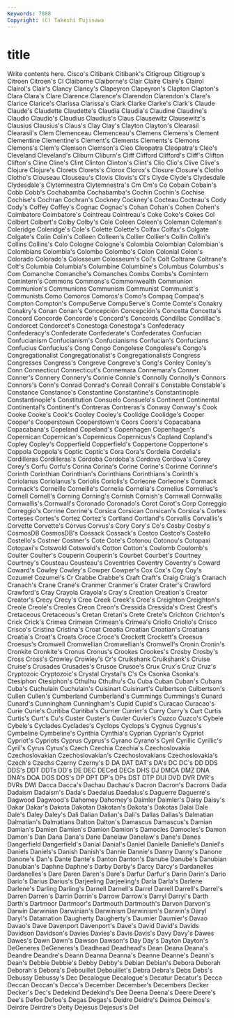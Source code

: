 ```yaml
---
Keywords: 7888 
Copyright: (C) Takeshi Fujisawa
---
```


# title

Write contents here.
Cisco's Citibank
Citibank's Citigroup Citigroup's Citroen Citroen's Cl Claiborne Claiborne's Clair Claire
Claire's Clairol Clairol's Clair's Clancy Clancy's Clapeyron Clapeyron's Clapton Clapton's
Clara Clara's Clare Clarence Clarence's Clarendon Clarendon's Clare's Clarice Clarice's
Clarissa Clarissa's Clark Clarke Clarke's Clark's Claude Claude's Claudette Claudette's
Claudia Claudia's Claudine Claudine's Claudio Claudio's Claudius Claudius's Claus Clausewitz
Clausewitz's Clausius Clausius's Claus's Clay Clay's Clayton Clayton's Clearasil Clearasil's
Clem Clemenceau Clemenceau's Clemens Clemens's Clement Clementine Clementine's Clement's Clements
Clements's Clemons Clemons's Clem's Clemson Clemson's Cleo Cleopatra Cleopatra's Cleo's
Cleveland Cleveland's Cliburn Cliburn's Cliff Clifford Clifford's Cliff's Clifton Clifton's
Cline Cline's Clint Clinton Clinton's Clint's Clio Clio's Clive Clive's
Clojure Clojure's Clorets Clorets's Clorox Clorox's Closure Closure's Clotho Clotho's
Clouseau Clouseau's Clovis Clovis's Cl's Clyde Clyde's Clydesdale Clydesdale's Clytemnestra
Clytemnestra's Cm Cm's Co Cobain Cobain's Cobb Cobb's Cochabamba Cochabamba's
Cochin Cochin's Cochise Cochise's Cochran Cochran's Cockney Cockney's Cocteau Cocteau's
Cody Cody's Coffey Coffey's Cognac Cognac's Cohan Cohan's Cohen Cohen's
Coimbatore Coimbatore's Cointreau Cointreau's Coke Coke's Cokes Col Colbert Colbert's
Colby Colby's Cole Coleen Coleen's Coleman Coleman's Coleridge Coleridge's Cole's
Colette Colette's Colfax Colfax's Colgate Colgate's Colin Colin's Colleen Colleen's
Collier Collier's Collin Collin's Collins Collins's Colo Cologne Cologne's Colombia
Colombian Colombian's Colombians Colombia's Colombo Colombo's Colon Colonial Colon's Colorado
Colorado's Colosseum Colosseum's Col's Colt Coltrane Coltrane's Colt's Columbia Columbia's
Columbine Columbine's Columbus Columbus's Com Comanche Comanche's Comanches Combs Combs's
Comintern Comintern's Commons Commons's Commonwealth Communion Communion's Communions Communism Communist
Communist's Communists Como Comoros Comoros's Como's Compaq Compaq's Compton Compton's
CompuServe CompuServe's Comte Comte's Conakry Conakry's Conan Conan's Concepción Concepción's
Concetta Concetta's Concord Concorde Concorde's Concord's Concords Condillac Condillac's Condorcet
Condorcet's Conestoga Conestoga's Confederacy Confederacy's Confederate Confederate's Confederates Confucian Confucianism
Confucianism's Confucianisms Confucian's Confucians Confucius Confucius's Cong Congo Congolese Congolese's
Congo's Congregationalist Congregationalist's Congregationalists Congress Congresses Congress's Congreve Congreve's Cong's
Conley Conley's Conn Connecticut Connecticut's Connemara Connemara's Conner Conner's Connery
Connery's Connie Connie's Connolly Connolly's Connors Connors's Conn's Conrad Conrad's
Conrail Conrail's Constable Constable's Constance Constance's Constantine Constantine's Constantinople Constantinople's
Constitution Consuelo Consuelo's Continent Continental Continental's Continent's Contreras Contreras's Conway
Conway's Cook Cooke Cooke's Cook's Cooley Cooley's Coolidge Coolidge's Cooper
Cooper's Cooperstown Cooperstown's Coors Coors's Copacabana Copacabana's Copeland Copeland's Copenhagen
Copenhagen's Copernican Copernican's Copernicus Copernicus's Copland Copland's Copley Copley's Copperfield
Copperfield's Coppertone Coppertone's Coppola Coppola's Coptic Coptic's Cora Cora's Cordelia
Cordelia's Cordilleras Cordilleras's Cordoba Cordoba's Cordova Cordova's Corey Corey's Corfu
Corfu's Corina Corina's Corine Corine's Corinne Corinne's Corinth Corinthian Corinthian's
Corinthians Corinthians's Corinth's Coriolanus Coriolanus's Coriolis Coriolis's Corleone Corleone's Cormack
Cormack's Corneille Corneille's Cornelia Cornelia's Cornelius Cornelius's Cornell Cornell's Corning
Corning's Cornish Cornish's Cornwall Cornwallis Cornwallis's Cornwall's Coronado Coronado's Corot
Corot's Corp Correggio Correggio's Corrine Corrine's Corsica Corsican Corsican's Corsica's
Cortes Corteses Cortes's Cortez Cortez's Cortland Cortland's Corvallis Corvallis's Corvette
Corvette's Corvus Corvus's Cory Cory's Co's Cosby Cosby's CosmosDB CosmosDB's
Cossack Cossack's Costco Costco's Costello Costello's Costner Costner's Cote Cote's
Cotonou Cotonou's Cotopaxi Cotopaxi's Cotswold Cotswold's Cotton Cotton's Coulomb Coulomb's
Coulter Coulter's Couperin Couperin's Courbet Courbet's Courtney Courtney's Cousteau Cousteau's
Coventries Coventry Coventry's Coward Coward's Cowley Cowley's Cowper Cowper's Cox
Cox's Coy Coy's Cozumel Cozumel's Cr Crabbe Crabbe's Craft Craft's
Craig Craig's Cranach Cranach's Crane Crane's Cranmer Cranmer's Crater Crater's
Crawford Crawford's Cray Crayola Crayola's Cray's Creation Creation's Creator Creator's
Crecy Crecy's Cree Creek Creek's Cree's Creighton Creighton's Creole Creole's
Creoles Creon Creon's Cressida Cressida's Crest Crest's Cretaceous Cretaceous's Cretan
Cretan's Crete Crete's Crichton Crichton's Crick Crick's Crimea Crimean Crimean's
Crimea's Criollo Criollo's Crisco Crisco's Cristina Cristina's Croat Croatia Croatian
Croatian's Croatians Croatia's Croat's Croats Croce Croce's Crockett Crockett's Croesus
Croesus's Cromwell Cromwellian Cromwellian's Cromwell's Cronin Cronin's Cronkite Cronkite's Cronus
Cronus's Crookes Crookes's Crosby Crosby's Cross Cross's Crowley Crowley's Cr's
Cruikshank Cruikshank's Cruise Cruise's Crusades Crusades's Crusoe Crusoe's Crux Crux's
Cruz Cruz's Cryptozoic Cryptozoic's Crystal Crystal's C's Cs Csonka Csonka's
Ctesiphon Ctesiphon's Cthulhu Cthulhu's Cu Cuba Cuban Cuban's Cubans Cuba's
Cuchulain Cuchulain's Cuisinart Cuisinart's Culbertson Culbertson's Cullen Cullen's Cumberland Cumberland's
Cummings Cummings's Cunard Cunard's Cunningham Cunningham's Cupid Cupid's Curacao Curacao's
Curie Curie's Curitiba Curitiba's Currier Currier's Curry Curry's Curt Curtis
Curtis's Curt's Cu's Custer Custer's Cuvier Cuvier's Cuzco Cuzco's Cybele
Cybele's Cyclades Cyclades's Cyclops Cyclops's Cygnus Cygnus's Cymbeline Cymbeline's Cynthia
Cynthia's Cyprian Cyprian's Cypriot Cypriot's Cypriots Cyprus Cyprus's Cyrano Cyrano's
Cyril Cyrillic Cyrillic's Cyril's Cyrus Cyrus's Czech Czechia Czechia's Czechoslovakia
Czechoslovakian Czechoslovakian's Czechoslovakians Czechoslovakia's Czech's Czechs Czerny Czerny's D DA
DAT DAT's DA's DC DC's DD DDS DDS's DDT DDTs
DD's DE DEC DECed DECs DHS DJ DMCA DMZ DNA
DNA's DOA DOS DOS's DP DPT DP's DPs DST DTP
DUI DVD DVR DVR's DVRs DWI Dacca Dacca's Dachau Dachau's
Dacron Dacron's Dacrons Dada Dadaism Dadaism's Dada's Daedalus Daedalus's Daguerre
Daguerre's Dagwood Dagwood's Dahomey Dahomey's Daimler Daimler's Daisy Daisy's Dakar
Dakar's Dakota Dakotan Dakotan's Dakota's Dakotas Dalai Dale Dale's Daley
Daley's Dali Dalian Dalian's Dali's Dallas Dallas's Dalmatian Dalmatian's Dalmatians
Dalton Dalton's Damascus Damascus's Damian Damian's Damien Damien's Damion Damion's
Damocles Damocles's Damon Damon's Dan Dana Dana's Dane Danelaw Danelaw's
Dane's Danes Dangerfield Dangerfield's Danial Danial's Daniel Danielle Danielle's Daniel's
Daniels Daniels's Danish Danish's Dannie Dannie's Danny Danny's Danone Danone's
Dan's Dante Dante's Danton Danton's Danube Danube's Danubian Danubian's Daphne
Daphne's Darby Darby's Darcy Darcy's Dardanelles Dardanelles's Dare Daren Daren's
Dare's Darfur Darfur's Darin Darin's Dario Dario's Darius Darius's Darjeeling
Darjeeling's Darla Darla's Darlene Darlene's Darling Darling's Darnell Darnell's Darrel
Darrell Darrell's Darrel's Darren Darren's Darrin Darrin's Darrow Darrow's Darryl
Darryl's Darth Darth's Dartmoor Dartmoor's Dartmouth Dartmouth's Darvon Darvon's Darwin
Darwinian Darwinian's Darwinism Darwinism's Darwin's Daryl Daryl's Datamation Daugherty Daugherty's
Daumier Daumier's Davao Davao's Dave Davenport Davenport's Dave's David David's
Davids Davidson Davidson's Davies Davies's Davis Davis's Davy Davy's Dawes
Dawes's Dawn Dawn's Dawson Dawson's Day Day's Dayton Dayton's DeGeneres
DeGeneres's Deadhead Deadhead's Dean Deana Deana's Deandre Deandre's Deann Deanna
Deanna's Deanne Deanne's Deann's Dean's Debbie Debbie's Debby Debby's Debian
Debian's Debora Deborah Deborah's Debora's Debouillet Debouillet's Debra Debra's Debs
Debs's Debussy Debussy's Dec Decalogue Decalogue's Decatur Decatur's Decca Deccan
Deccan's Decca's December December's Decembers Decker Decker's Dec's Dedekind Dedekind's
Dee Deena Deena's Deere Deere's Dee's Defoe Defoe's Degas Degas's
Deidre Deidre's Deimos Deimos's Deirdre Deirdre's Deity Dejesus Dejesus's Del
